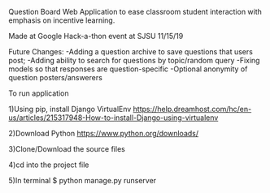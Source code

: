 Question Board 
Web Application to ease classroom student interaction with emphasis on incentive learning.

Made at Google Hack-a-thon event at SJSU 11/15/19

Future Changes:
-Adding a question archive to save questions that users post;
-Adding ability to search for questions by topic/random query
-Fixing models so that responses are question-specific
-Optional anonymity of question posters/answerers 

To run application

1)Using pip, install Django VirtualEnv
https://help.dreamhost.com/hc/en-us/articles/215317948-How-to-install-Django-using-virtualenv

2)Download Python
https://www.python.org/downloads/

3)Clone/Download the source files

4)cd into the project file

5)In terminal
$ python manage.py runserver

